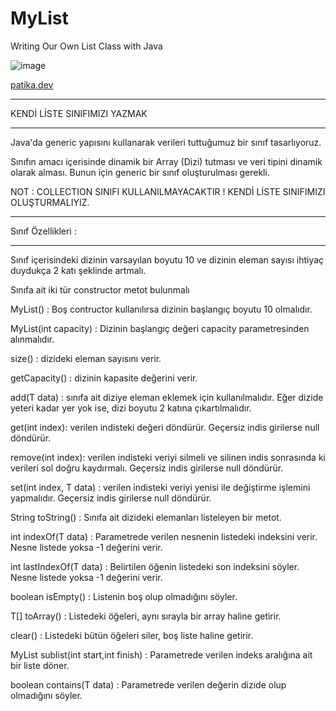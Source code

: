 # MyList
Writing Our Own List Class with Java

![image](https://github.com/aliylmztr/SQL-All_Projects/assets/123991935/cd85cd84-da7f-4768-a998-29e1530592ee)

<a href="https://www.patika.dev/tr">patika.dev </a>

----------------------------------------------

KENDİ LİSTE SINIFIMIZI YAZMAK

----------------------------------------------

Java'da generic yapısını kullanarak verileri tuttuğumuz bir sınıf tasarlıyoruz.

Sınıfın amacı içerisinde dinamik bir Array (Dizi) tutması ve veri tipini dinamik olarak alması. Bunun için generic bir sınıf oluşturulması gerekli.

NOT : COLLECTION SINIFI KULLANILMAYACAKTIR ! KENDİ LİSTE SINIFIMIZI OLUŞTURMALIYIZ.

----------------------------------------------

Sınıf Özellikleri :

----------------------------------------------

Sınıf içerisindeki dizinin varsayılan boyutu 10 ve dizinin eleman sayısı ihtiyaç duydukça 2 katı şeklinde artmalı.

Sınıfa ait iki tür constructor metot bulunmalı

MyList() : Boş contructor kullanılırsa dizinin başlangıç boyutu 10 olmalıdır.

MyList(int capacity) : Dizinin başlangıç değeri capacity parametresinden alınmalıdır.

size() : dizideki eleman sayısını verir.

getCapacity() : dizinin kapasite değerini verir.

add(T data) : sınıfa ait diziye eleman eklemek için kullanılmalıdır. Eğer dizide yeteri kadar yer yok ise, dizi boyutu 2 katına çıkartılmalıdır.

get(int index): verilen indisteki değeri döndürür. Geçersiz indis girilerse null döndürür.

remove(int index): verilen indisteki veriyi silmeli ve silinen indis sonrasında ki verileri sol doğru kaydırmalı. Geçersiz indis girilerse null döndürür.

set(int index, T data) : verilen indisteki veriyi yenisi ile değiştirme işlemini yapmalıdır. Geçersiz indis girilerse null döndürür.

String toString() : Sınıfa ait dizideki elemanları listeleyen bir metot.

int indexOf(T data) : Parametrede verilen nesnenin listedeki indeksini verir. Nesne listede yoksa -1 değerini verir.

int lastIndexOf(T data) : Belirtilen öğenin listedeki son indeksini söyler. Nesne listede yoksa -1 değerini verir.

boolean isEmpty() : Listenin boş olup olmadığını söyler.

T[] toArray() : Listedeki öğeleri, aynı sırayla bir array haline getirir.

clear() : Listedeki bütün öğeleri siler, boş liste haline getirir.

MyList<T> sublist(int start,int finish) : Parametrede verilen indeks aralığına ait bir liste döner.

boolean contains(T data) : Parametrede verilen değerin dizide olup olmadığını söyler.
